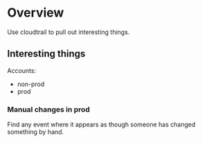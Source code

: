 # Overview

Use cloudtrail to pull out interesting things.

## Interesting things

Accounts:
  * non-prod
  * prod

### Manual changes in prod

Find any event where it appears as though someone has changed something by hand.


